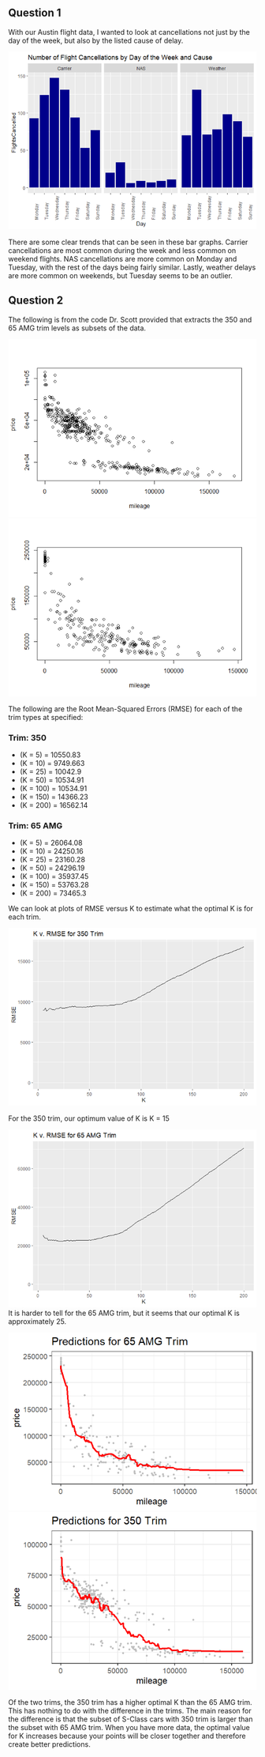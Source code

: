 Question 1
----------

With our Austin flight data, I wanted to look at cancellations not just
by the day of the week, but also by the listed cause of delay.

![](Homework-1_files/figure-markdown_strict/ggplot-1.png)

There are some clear trends that can be seen in these bar graphs.
Carrier cancellations are most common during the week and less common on
weekend flights. NAS cancellations are more common on Monday and
Tuesday, with the rest of the days being fairly similar. Lastly, weather
delays are more common on weekends, but Tuesday seems to be an outlier.

Question 2
----------

The following is from the code Dr. Scott provided that extracts the 350
and 65 AMG trim levels as subsets of the data.

![](Homework-1_files/figure-markdown_strict/subset-1.png)![](Homework-1_files/figure-markdown_strict/subset-2.png)

The following are the Root Mean-Squared Errors (RMSE) for each of the
trim types at specified:

### Trim: 350

-   (K = 5) = 10550.83
-   (K = 10) = 9749.663
-   (K = 25) = 10042.9
-   (K = 50) = 10534.91
-   (K = 100) = 10534.91
-   (K = 150) = 14366.23
-   (K = 200) = 16562.14

### Trim: 65 AMG

-   (K = 5) = 26064.08
-   (K = 10) = 24250.16
-   (K = 25) = 23160.28
-   (K = 50) = 24296.19
-   (K = 100) = 35937.45
-   (K = 150) = 53763.28
-   (K = 200) = 73465.3

We can look at plots of RMSE versus K to estimate what the optimal K is
for each trim.

![](Homework-1_files/figure-markdown_strict/plots2-1.png)

For the 350 trim, our optimum value of K is K = 15

![](Homework-1_files/figure-markdown_strict/65plot-1.png) It is harder
to tell for the 65 AMG trim, but it seems that our optimal K is
approximately 25.

![](Homework-1_files/figure-markdown_strict/plotting-1.png)![](Homework-1_files/figure-markdown_strict/plotting-2.png)

Of the two trims, the 350 trim has a higher optimal K than the 65 AMG
trim. This has nothing to do with the difference in the trims. The main
reason for the difference is that the subset of S-Class cars with 350
trim is larger than the subset with 65 AMG trim. When you have more
data, the optimal value for K increases because your points will be
closer together and therefore create better predictions.
